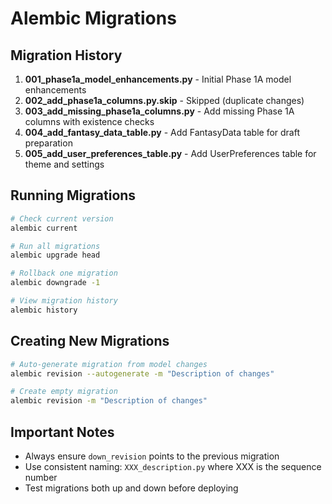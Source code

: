 # Alembic Migrations

## Migration History

1. **001_phase1a_model_enhancements.py** - Initial Phase 1A model enhancements
2. **002_add_phase1a_columns.py.skip** - Skipped (duplicate changes)
3. **003_add_missing_phase1a_columns.py** - Add missing Phase 1A columns with existence checks
4. **004_add_fantasy_data_table.py** - Add FantasyData table for draft preparation
5. **005_add_user_preferences_table.py** - Add UserPreferences table for theme and settings

## Running Migrations

```bash
# Check current version
alembic current

# Run all migrations
alembic upgrade head

# Rollback one migration
alembic downgrade -1

# View migration history
alembic history
```

## Creating New Migrations

```bash
# Auto-generate migration from model changes
alembic revision --autogenerate -m "Description of changes"

# Create empty migration
alembic revision -m "Description of changes"
```

## Important Notes

- Always ensure `down_revision` points to the previous migration
- Use consistent naming: `XXX_description.py` where XXX is the sequence number
- Test migrations both up and down before deploying